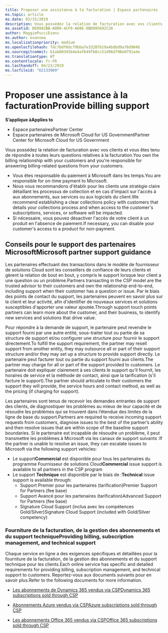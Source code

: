 ```yaml
---
title: Proposer une assistance à la facturation | Espace partenaires
ms.topic: article
ms.date: 03/15/2019
description: Vous possédez la relation de facturation avec vos clients et gérez toute question relative à la facturation.
ms.assetid: DE0942BB-A0D0-4CF9-A60E-0BD095692C26
author: MaggiePucciEvans
ms.author: evansma
ms.localizationpriority: medium
ms.openlocfilehash: fdc7bdf8dc79bba7e3328fb19a4bdbd9a78d904b
ms.sourcegitcommit: b1ab80345b4e4af649fb8cc51d96d798e0791ade
ms.translationtype: HT
ms.contentlocale: fr-FR
ms.lasthandoff: 04/23/2019
ms.locfileid: "62133969"
---
```

# <a name="provide-billing-support"></a><span data-ttu-id="1fa32-103">Proposer une assistance à la facturation</span><span class="sxs-lookup"><span data-stu-id="1fa32-103">Provide billing support</span></span>

<span data-ttu-id="1fa32-104">**S’applique à**</span><span class="sxs-lookup"><span data-stu-id="1fa32-104">**Applies to**</span></span>

-  <span data-ttu-id="1fa32-105">Espace partenaires</span><span class="sxs-lookup"><span data-stu-id="1fa32-105">Partner Center</span></span>
-  <span data-ttu-id="1fa32-106">Espace partenaires de Microsoft Cloud for US Government</span><span class="sxs-lookup"><span data-stu-id="1fa32-106">Partner Center for Microsoft Cloud for US Government</span></span>


<span data-ttu-id="1fa32-107">Vous possédez la relation de facturation avec vos clients et vous êtes tenu de répondre à toutes leurs questions relatives à la facturation.</span><span class="sxs-lookup"><span data-stu-id="1fa32-107">You own the billing relationship with your customers and you're responsible for answering billing-related questions from your customers.</span></span>

-   <span data-ttu-id="1fa32-108">Vous êtes responsable du paiement à Microsoft dans les temps.</span><span class="sxs-lookup"><span data-stu-id="1fa32-108">You are responsible for on-time payment to Microsoft.</span></span>
-   <span data-ttu-id="1fa32-109">Nous vous recommandons d'établir pour les clients une stratégie claire détaillant les processus de collection et en cas d'impact sur l'accès à aux abonnements, aux services ou aux logiciels du client.</span><span class="sxs-lookup"><span data-stu-id="1fa32-109">We recommend establishing a clear collections policy with customers that details your collections process and when access to the customer's subscriptions, services, or software will be impacted.</span></span>
-   <span data-ttu-id="1fa32-110">Si nécessaire, vous pouvez désactiver l'accès de votre client à un produit en l'absence de paiement.</span><span class="sxs-lookup"><span data-stu-id="1fa32-110">If necessary, you can disable your customer's access to a product for non-payment.</span></span>

## <a name="microsoft-partner-support-guidance"></a><span data-ttu-id="1fa32-111">Conseils pour le support des partenaires Microsoft</span><span class="sxs-lookup"><span data-stu-id="1fa32-111">Microsoft partner support guidance</span></span>

<span data-ttu-id="1fa32-112">Les partenaires effectuant des transactions dans le modèle de fournisseur de solutions Cloud sont les conseillers de confiance de leurs clients et gèrent la relation de bout en bout, y compris le support lorsque leur client a une question ou un problème.</span><span class="sxs-lookup"><span data-stu-id="1fa32-112">Partners transacting in the CSP model are the trusted advisor to their customers and own the relationship end-to-end, including support when their customer has a question or issue.</span></span> <span data-ttu-id="1fa32-113">Par le biais des points de contact du support, les partenaires peuvent en savoir plus sur le client et leur activité, afin d'identifier de nouveaux services et solutions susceptibles d'apporter une valeur ajoutée.</span><span class="sxs-lookup"><span data-stu-id="1fa32-113">Through support touch points partners can learn more about the customer, and their business, to identify new services and solutions that drive value.</span></span>

<span data-ttu-id="1fa32-114">Pour répondre à la demande de support, le partenaire peut revendre le support fourni par une autre entité, sous-traiter tout ou partie de sa structure de support et/ou configurer une structure pour fournir le support directement.</span><span class="sxs-lookup"><span data-stu-id="1fa32-114">To fulfill the support requirement, the partner may resell support from another entity, they may outsource all or part of their support structure and/or they may set up a structure to provide support directly.</span></span>  <span data-ttu-id="1fa32-115">Le partenaire peut facturer tout ou partie du support fourni aux clients.</span><span class="sxs-lookup"><span data-stu-id="1fa32-115">The partner may charge for all or part of the support provided to customers.</span></span> <span data-ttu-id="1fa32-116">Le partenaire doit expliquer clairement à ses clients le support qu’il fournit, les horaires de service et la méthode de contact, ainsi que la tarification (s'il facture le support).</span><span class="sxs-lookup"><span data-stu-id="1fa32-116">The partner should articulate to their customers the support they will provide, the service hours and contact method, as well as the pricing (if charging for support).</span></span> 

<span data-ttu-id="1fa32-117">Les partenaires sont tenus de recevoir les demandes entrantes de support des clients, de diagnostiquer les problèmes au mieux de leur capacité et de résoudre les problèmes qui se trouvent dans l’étendue des limites de la ligne de base du support.</span><span class="sxs-lookup"><span data-stu-id="1fa32-117">Partners are required to receive incoming support requests from customers, diagnose issues to the best of the partner’s ability and then resolve issues that are within scope of the baseline support boundaries.</span></span> <span data-ttu-id="1fa32-118">Si le partenaire est incapable de résoudre un problème, il peut transmettre les problèmes à Microsoft via les canaux de support suivants :</span><span class="sxs-lookup"><span data-stu-id="1fa32-118">If the partner is unable to resolve an issue, they can escalate issues to Microsoft via the following support vehicles:</span></span>

- <span data-ttu-id="1fa32-119">Le support**Commercial** est disponible pour tous les partenaires du programme Fournisseur de solutions Cloud</span><span class="sxs-lookup"><span data-stu-id="1fa32-119">**Commercial** issue support is available to all partners in the CSP program</span></span>
-   <span data-ttu-id="1fa32-120">Le support **Technique** est disponible par le biais de :</span><span class="sxs-lookup"><span data-stu-id="1fa32-120">**Technical** issue support is available through:</span></span>
    -   <span data-ttu-id="1fa32-121">Support Premier pour les partenaires (tarification)</span><span class="sxs-lookup"><span data-stu-id="1fa32-121">Premier Support for Partners (fee base)</span></span>
    -   <span data-ttu-id="1fa32-122">Support Avancé pour les partenaires (tarification)</span><span class="sxs-lookup"><span data-stu-id="1fa32-122">Advanced Support for Partners (fee base)</span></span>
    -   <span data-ttu-id="1fa32-123">Signature Cloud Support (inclus avec les compétences Gold/Silver)</span><span class="sxs-lookup"><span data-stu-id="1fa32-123">Signature Cloud Support (included with Gold/Silver competency)</span></span>

### <a name="providing-billing-subscription-management-and-technical-support"></a><span data-ttu-id="1fa32-124">Fourniture de la facturation, de la gestion des abonnements et du support technique</span><span class="sxs-lookup"><span data-stu-id="1fa32-124">Providing billing, subscription management, and technical support</span></span> 

<span data-ttu-id="1fa32-125">Chaque service en ligne a des exigences spécifiques et détaillées pour la fourniture de la facturation, de la gestion des abonnements et du support technique pour les clients.</span><span class="sxs-lookup"><span data-stu-id="1fa32-125">Each online service has specific and detailed requirements for providing billing, subscription management, and technical support to customers.</span></span> <span data-ttu-id="1fa32-126">Reportez-vous aux documents suivants pour en savoir plus.</span><span class="sxs-lookup"><span data-stu-id="1fa32-126">Refer to the following documents for more information.</span></span>

-   [<span data-ttu-id="1fa32-127">Les abonnements de Dynamics 365 vendus via CSP</span><span class="sxs-lookup"><span data-stu-id="1fa32-127">Dynamics 365 subscriptions sold through CSP</span></span>](https://www.microsoftpartnercommunity.com/t5/CSP/Microsoft-Partner-Support-Guidance/m-p/5262#M30)

-   [<span data-ttu-id="1fa32-128">Abonnements Azure vendus via CSP</span><span class="sxs-lookup"><span data-stu-id="1fa32-128">Azure subscriptions sold through CSP</span></span>](https://www.microsoftpartnercommunity.com/t5/CSP/Microsoft-Partner-Support-Guidance/m-p/5263#M31)

-   [<span data-ttu-id="1fa32-129">Les abonnements Office 365 vendus via CSP</span><span class="sxs-lookup"><span data-stu-id="1fa32-129">Office 365 subscriptions sold through CSP</span></span>](https://www.microsoftpartnercommunity.com/t5/CSP/Microsoft-Partner-Support-Guidance/m-p/5264#M32)
 


